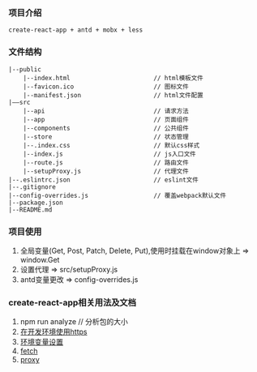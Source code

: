 ### 项目介绍
    create-react-app + antd + mobx + less
### 文件结构
    |--public                                
        |--index.html                       // html模板文件
        |--favicon.ico                      // 图标文件
        |--manifest.json                    // html文件配置
    |——src                                   
        |--api                              // 请求方法
        |--app                              // 页面组件
        |--components                       // 公共组件
        |--store                            // 状态管理
        |--.index.css                       // 默认css样式
        |--index.js                         // js入口文件
        |--route.js                         // 路由文件
        |--setupProxy.js                    // 代理文件
    |--.eslintrc.json                       // eslint文件
    |--.gitignore 
    |--config-overrides.js                  // 覆盖webpack默认文件
    |--package.json
    |--README.md            
### 项目使用
1. 全局变量(Get, Post, Patch, Delete, Put),使用时挂载在window对象上 => window.Get
2. 设置代理 => src/setupProxy.js
3. antd变量更改 => config-overrides.js
### create-react-app相关用法及文档
1. npm run analyze // 分析包的大小
2. [在开发环境使用https](https://facebook.github.io/create-react-app/docs/using-https-in-development)
4. [环境变量设置](https://facebook.github.io/create-react-app/docs/adding-custom-environment-variables)
5. [fetch](https://developer.mozilla.org/en-US/docs/Web/API/Fetch_API/Using_Fetch)
6. [proxy](https://facebook.github.io/create-react-app/docs/proxying-api-requests-in-development)




